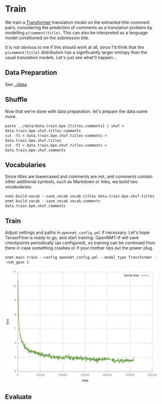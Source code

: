 # Train

We train a [Transformer](http://jalammar.github.io/illustrated-transformer/) translation model 
on the extracted title-comment pairs, considering the prediction of comments
as a translation problem by modelling `p(comment|title)`. This can also be interpreted as a
language model conditioned on the submission title.

It is not obvious to me if this should work at all, since I'd think that the `p(comment|title)` distribution
has a significantly larger entropy than the usual translation models. Let's just see what'll happen...

## Data Preparation
See [../data](../data).

## Shuffle
Now that we're done with data preparation, let's prepare the data some more.
```
paste ../data/data.train.bpe.{titles,comments} | shuf > data.train.bpe.shuf.titles-comments
cut -f1 < data.train.bpe.shuf.titles-comments > data.train.bpe.shuf.titles
cut -f2 < data.train.bpe.shuf.titles-comments > data.train.bpe.shuf.comments
```

## Vocabularies
Since titles are lowercased and comments are not, and comments contain other additional symbols,
such as Markdown or links, we build two vocabularies:
```
onmt-build-vocab --save_vocab vocab.titles data.train.bpe.shuf.titles
onmt-build-vocab --save_vocab vocab.comments data.train.bpe.shuf.comments
```

## Train
Adjust settings and paths in `opennmt_config.yml` if necessary. Let's hope TensorFlow is ready
to go, and start training. OpenNMT-tf will save checkpoints periodically (as configured),
so training can be continued from there in case something crashes or if your mother rips out
the power plug.
```
onmt-main train --config opennmt_config.yml --model_type Transformer --num_gpus 1
```

![train or dev loss, wish I knew](train.svg)

## Evaluate
